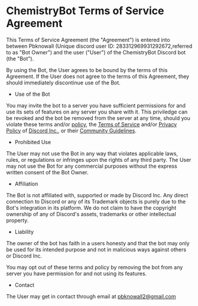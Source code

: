 # ChemistryBot Terms of Service Agreement


This Terms of Service Agreement (the "Agreement") is entered into between Pbknowall (Unique discord user ID: 283312969931292672,referred to as "Bot Owner") and the user ("User") of the ChemistryBot Discord bot (the "Bot").

By using the Bot, the User agrees to be bound by the terms of this Agreement. If the User does not agree to the terms of this Agreement, they should immediately discontinue use of the Bot.


- Use of the Bot

You may invite the bot to a server you have sufficient permissions for and use its sets of features on any server you share with it. This priviledge can be revoked and the bot be removed from the server at any time, should you violate these terms and/or [policy](https://github.com/Pbknowall/chemistrybot/blob/main/PrivacyPolicy.md), the [Terms of Service](https://discord.com/terms) and/or [Privacy Policy](https://discord.com/privacy) of [Discord Inc.](https://discord.com/), or their [Community Guidelines](https://discord.com/guidelines).


- Prohibited Use

The User may not use the Bot in any way that violates applicable laws, rules, or regulations or infringes upon the rights of any third party. The User may not use the Bot for any commercial purposes without the express written consent of the Bot Owner.


- Affiliation

The Bot is not affiliated with, supported or made by Discord Inc.
Any direct connection to Discord or any of its Trademark objects is purely due to the Bot's integration in its platform. We do not claim to have the copyright ownership of any of Discord's assets, trademarks or other intellectual property.


- Liability

The owner of the bot has faith in a users honesty and that the bot may only be used for its intended purpose and not in malicious ways against others or Discord Inc.

You may opt out of these terms and policy by removing the bot from any server you have permission for and not using its features.


- Contact

The User may get in contact through email at pbknowall2@gmail.com